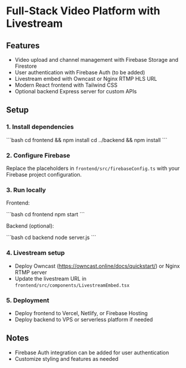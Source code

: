 # Full-Stack Video Platform with Livestream

## Features
- Video upload and channel management with Firebase Storage and Firestore
- User authentication with Firebase Auth (to be added)
- Livestream embed with Owncast or Nginx RTMP HLS URL
- Modern React frontend with Tailwind CSS
- Optional backend Express server for custom APIs

## Setup

### 1. Install dependencies

\`\`\`bash
cd frontend && npm install
cd ../backend && npm install
\`\`\`

### 2. Configure Firebase

Replace the placeholders in `frontend/src/firebaseConfig.ts` with your Firebase project configuration.

### 3. Run locally

Frontend:

\`\`\`bash
cd frontend
npm start
\`\`\`

Backend (optional):

\`\`\`bash
cd backend
node server.js
\`\`\`

### 4. Livestream setup

- Deploy Owncast (https://owncast.online/docs/quickstart/) or Nginx RTMP server
- Update the livestream URL in `frontend/src/components/LivestreamEmbed.tsx`

### 5. Deployment

- Deploy frontend to Vercel, Netlify, or Firebase Hosting
- Deploy backend to VPS or serverless platform if needed

## Notes

- Firebase Auth integration can be added for user authentication
- Customize styling and features as needed
